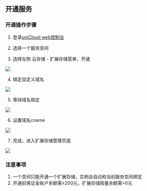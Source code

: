 ## 开通服务

### 开通操作步骤

1. 登录[uniCloud web控制台](https://unicloud.dcloud.net.cn/)

2. 选择一个服务空间

3. 选择左侧 云存储 - 扩展存储菜单，开通

![](https://qiniu-web-assets.dcloud.net.cn/unidoc/zh/3707/ext-storage/439.png)

4. 绑定自定义域名

![](https://qiniu-web-assets.dcloud.net.cn/unidoc/zh/3707/ext-storage/440.png)

5. 等待域名绑定

![](https://qiniu-web-assets.dcloud.net.cn/unidoc/zh/3707/ext-storage/441.png)

6. 设置域名cname

![](https://qiniu-web-assets.dcloud.net.cn/unidoc/zh/3707/ext-storage/443.png)

7. 完成，进入扩展存储管理页面

![](https://qiniu-web-assets.dcloud.net.cn/unidoc/zh/3707/ext-storage/444.png)

### 注意事项

1. 一个空间只能开通一个扩展存储，实例会自动和当前服务空间绑定
2. 开通前保证金账户余额需≥200元，扩展存储按量余额需>0元